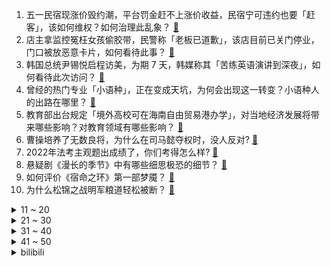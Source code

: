 1. 五一民宿现涨价毁约潮，平台罚金赶不上涨价收益，民宿宁可违约也要「赶客」，该如何维权？如何治理此乱象？ [:link:](https://www.zhihu.com/question/597430133)
2. 店主拿监控冤枉女孩偷胶带，民警称「老板已道歉」，该店目前已关门停业，门口被放恶意卡片，如何看待此事？ [:link:](https://www.zhihu.com/question/597247083)
3. 韩国总统尹锡悦启程访美，为期 7 天，韩媒称其「苦练英语演讲到深夜」，如何看待此次访问？ [:link:](https://www.zhihu.com/question/597450441)
4. 曾经的热门专业「小语种」，正在变成天坑，为何会出现这一转变？小语种人的出路在哪里？ [:link:](https://www.zhihu.com/question/597419112)
5. 教育部出台规定「境外高校可在海南自由贸易港办学」，对当地经济发展将带来哪些影响？对教育领域有哪些影响？ [:link:](https://www.zhihu.com/question/597478488)
6. 曹操培养了无数良将，为什么在司马懿夺权时，没人反对? [:link:](https://www.zhihu.com/question/597213215)
7. 2022年法考主观题出成绩了，你们考得怎么样? [:link:](https://www.zhihu.com/question/597473017)
8. 悬疑剧《漫长的季节》中有哪些细思极恐的细节？ [:link:](https://www.zhihu.com/question/595625315)
9. 如何评价《宿命之环》第一部梦魇？ [:link:](https://www.zhihu.com/question/597451479)
10. 为什么松锦之战明军粮道轻松被断？ [:link:](https://www.zhihu.com/question/595927906)
<details>
<summary>11 ~ 20</summary>

11. 淄博烧烤火了，淄博财政收入增速由负转正、一季度增幅跃居全省第三，淄博烧烤对当地经济带动力有多强？ [:link:](https://www.zhihu.com/question/596730648)
12. 东南大学党委发布「关于免去袁某某职务的通知」，此前网传其「马院院长在工作群发色情照」，哪些信息需关注？ [:link:](https://www.zhihu.com/question/597485495)
13. 游戏为什么会成为第九艺术？是偶然还是必然？ [:link:](https://www.zhihu.com/question/596748524)
14. 如何评价新番《我推的孩子》引起的巨大争议？ [:link:](https://www.zhihu.com/question/595837646)
15. 网易起诉暴雪要求退还 3 亿元，涉停服游戏相关退款和预付保证金等，如何从法律角度解读？ [:link:](https://www.zhihu.com/question/597460920)
16. 跟人事谈了工资4w月薪给我发来 offer税前4w，工资构成为基本工资1w+绩效工资3w，请问有坑吗？ [:link:](https://www.zhihu.com/question/597192299)
17. 四女子以为菠菜无主薅百斤被拘，该事件起到了哪些警示作用？ [:link:](https://www.zhihu.com/question/597225887)
18. 如何看待 4 月 24 日华硕轻薄本新品发布会？有哪些值得期待的产品？ [:link:](https://www.zhihu.com/question/597551538)
19. 为什么欧美人展示钓鱼的时候总是强调随后把鱼放生？ [:link:](https://www.zhihu.com/question/30228855)
20. 李佳琦等五位主播被点名，消费维权舆情主要在产品质量和虚假宣传， 如何实现对「网红主播」的有效监管？ [:link:](https://www.zhihu.com/question/597445894)
</details>
<details>
<summary>21 ~ 30</summary>

21. 存款利率下调是否有利于刺激消费？能释放内需潜能吗？ [:link:](https://www.zhihu.com/question/597096895)
22. 进化的进程有终点吗？ [:link:](https://www.zhihu.com/question/541641863)
23. 网传腾讯天美对标《原神》的游戏「代号：NXS」暂停研发，其负责人（原米哈游员工）也已转岗，真实性如何？ [:link:](https://www.zhihu.com/question/597428477)
24. 有没有人知道，挖到年薪百万 CEO 的猎头是啥样的？ [:link:](https://www.zhihu.com/question/595123828)
25. 存款利率调降是否能约束银行对存款的不理性竞争行为？是否能更好地防范金融风险？ [:link:](https://www.zhihu.com/question/597096860)
26. 22-23 赛季 NBA 森林狼 114:108 掘金，总分扳为 1:3，如何评价这场比赛？ [:link:](https://www.zhihu.com/question/597419454)
27. 江河的支流只有进水的，有出水的吗？ [:link:](https://www.zhihu.com/question/596949549)
28. 有没有某个瞬间，人工智能体现的价值让你感到震撼？ [:link:](https://www.zhihu.com/question/597455881)
29. 如何看待老牌游戏媒体游戏时光VGTIME深夜发文，称包括创始成员在内已全员主动或被迫离开？ [:link:](https://www.zhihu.com/question/597442463)
30. 为什么明明知道宠物听不懂，主人还是很爱和宠物说话？ [:link:](https://www.zhihu.com/question/596852769)
</details>
<details>
<summary>31 ~ 40</summary>

31. 假如你是《长月烬明》中的叶冰裳，你要如何做才能逆转自己的结局？ [:link:](https://www.zhihu.com/question/595537996)
32. 迈克尔 •乔丹的单打能力怎么样？ [:link:](https://www.zhihu.com/question/585821104)
33. 很好奇除了工作优势，考研究生还有什么好处？ [:link:](https://www.zhihu.com/question/507702195)
34. 动画电影《灌篮高手》里，三井寿为什么要叫来一群人殴打宫城良田？ [:link:](https://www.zhihu.com/question/596583690)
35. 刘备为什么不能扫平天下？ [:link:](https://www.zhihu.com/question/596431223)
36. 《武林外传》里白展堂为什么那么怂呢？ [:link:](https://www.zhihu.com/question/529895441)
37. 陆奇认为下一时代典型职业是创业者和科学家，这能否给你的职业规划带来启示？ [:link:](https://www.zhihu.com/question/597432725)
38. 如何看待米哈游的游戏《崩坏：星穹铁道》免费榜总榜登顶113个国家地区？ [:link:](https://www.zhihu.com/question/597348870)
39. 推迟访华后，欧盟外长竟呼吁「欧洲海军在台海巡逻」，有哪些信息值得关注？ [:link:](https://www.zhihu.com/question/597425502)
40. 外交部领事司表示「千方百计保护在苏丹中国同胞的生命安全」，目前当地情况如何? [:link:](https://www.zhihu.com/question/597243299)
</details>
<details>
<summary>41 ~ 50</summary>

41. 陆奇发表演讲「新范式 新时代 新机会」，有哪些观点值得讨论？ [:link:](https://www.zhihu.com/question/597435854)
42. 4 月 24 日沪指跌 0.78% 失守 3300 点，传媒、游戏股逆势掀涨停潮，如何分析今日行情？ [:link:](https://www.zhihu.com/question/597444710)
43. 活到现在，你的人生感悟是什么？ [:link:](https://www.zhihu.com/question/595517456)
44. 《灌篮高手》电影樱木等流川传球的时候说了什么? [:link:](https://www.zhihu.com/question/597113409)
45. 同一样的家居用品，为什么黑色就显高级？ [:link:](https://www.zhihu.com/question/593508293)
46. 宅家生活中，有什么好物能瞬间提升「家庭幸福感」？ [:link:](https://www.zhihu.com/question/595317516)
47. 专家称「二次感染的风险会逐渐增加，但不会短时间出现大量感染人群」，假期出行高峰是否会加速二次感染到来？ [:link:](https://www.zhihu.com/question/597423377)
48. 大家有什么沙雕的群名呢？ [:link:](https://www.zhihu.com/question/391360898)
49. 想形成长期记忆，或者永久记忆，需要重复记忆多少天并且多少遍呀？ [:link:](https://www.zhihu.com/question/591348973)
50. 如何看待2023年4月24日A股市场？ [:link:](https://www.zhihu.com/question/597330414)
</details><details>
<summary>bilibili</summary>

1. 手机炸弹 [:link:](//www.bilibili.com/video/BV1BT411n76q)
2. 史上最离谱随机挑战！我们居然随机到去找华晨宇蹭饭！！！ [:link:](//www.bilibili.com/video/BV1HL411v7CX)
3. 足球是这么踢的？？？？？ [:link:](//www.bilibili.com/video/BV1dv4y177kB)
4. gang丝球，全款拿下 [:link:](//www.bilibili.com/video/BV1bh411j7T9)
5. 劳斯莱斯不让我进展台，我买了一辆仰望U8！跟我一起疯狂买车吧！ [:link:](//www.bilibili.com/video/BV1xV4y1o7WP)
6. SEVENTEEN 'Super' Official MV [:link:](//www.bilibili.com/video/BV1dg4y1j7Eg)
7. 【老番茄/母哥】老番茄求婚现场全程！！太甜啦！！！ [:link:](//www.bilibili.com/video/BV1xh4y1p7K4)
8. 以戏渡人，90岁济公爷爷的人生旅程。【游本昌】 [:link:](//www.bilibili.com/video/BV1go4y1b7Lz)
9. 高手对话，往往只有几秒钟反应时间，张仲平整合资源的时候，让三方都非常体面，说的话也是天衣无缝。#为人处世 # [:link:](//www.bilibili.com/video/BV1za4y1P7vq)
10. 《明日方舟》四周年庆典活动宣传pv [:link:](//www.bilibili.com/video/BV1DM411V72x)
<details>
<summary>11 ~ 20</summary>

11. 天价海胆专门店，图文不符不能忍！【凭啥这么贵ep59- 胆道】 [:link:](//www.bilibili.com/video/BV1Ws4y1A7ha)
12. 【36氪】我用AI开了家“假”淘宝店，居然真的有人下单？ [:link:](//www.bilibili.com/video/BV15v4y1E7zV)
13. 当你把台球练到极致 7.0 [:link:](//www.bilibili.com/video/BV1Mv4y1E7tq)
14. 《崩坏：星穹铁道》希儿角色PV——「一夜无事」 [:link:](//www.bilibili.com/video/BV1bh411E7SQ)
15. “很奇怪，我发现这头大象是没有脸的” [:link:](//www.bilibili.com/video/BV1Yc411H7Ay)
16. 当重庆小学生采访中国科学家，笑得我鼻涕泡都出来了… [:link:](//www.bilibili.com/video/BV1Tc411J7AX)
17. 2023明日方舟四周年生日创作派对「寻宝！萨尔贡奇旅」 [:link:](//www.bilibili.com/video/BV1H14y1f7Mx)
18. 在海拔3600的山上用十二前爸爸8000块买的dv吸了三瓶氧录下了这段舞蹈，你们觉得怎么样 [:link:](//www.bilibili.com/video/BV1cg4y177s2)
19. 吃个街头烧烤并回复一下为啥没更新的问题 [:link:](//www.bilibili.com/video/BV1Do4y1b7Ed)
20. 《世界读书日 可以不读书》 | 罗翔给不读书人的「书」单 [:link:](//www.bilibili.com/video/BV1Qk4y1a7tz)
</details>
<details>
<summary>21 ~ 30</summary>

21. 挑战！退役特种兵化妆成坏人，去缅北金三角湄公河会发生什么事！肌肉能否给我带来安全感！ [:link:](//www.bilibili.com/video/BV1b14y1f7HL)
22. ⚡️ 原 来 它 们 会 说 话 ⚡️ [:link:](//www.bilibili.com/video/BV1fa4y1P7LW)
23. 草原上的软石头不要捡，因为你不知道它究竟是什么…… [:link:](//www.bilibili.com/video/BV18o4y1574c)
24. 如果说我是认真的，那你呢？ [:link:](//www.bilibili.com/video/BV1LT411n7RA)
25. 这个视频我囤了一年！ [:link:](//www.bilibili.com/video/BV1Hk4y1Y76z)
26. 【崩坏星穹铁道入坑指南】第一期：零基础超全面内容介绍：发展思路+体力规划+卡池副本介绍，全面了解米哈游的新游戏 [:link:](//www.bilibili.com/video/BV1Yh4y1H7CS)
27. 你有经历什么让你觉得美好的事情吗？ [:link:](//www.bilibili.com/video/BV1xo4y1b7Fy)
28. 一键35634伤害！LOL位面数值大崩坏！这就是百倍界王拳？！【有点骚东西】 [:link:](//www.bilibili.com/video/BV1qm4y1y7KX)
29. 文化人吵架 [:link:](//www.bilibili.com/video/BV1th411j7Zp)
30. 宁管这叫刮刮乐？ [:link:](//www.bilibili.com/video/BV12s4y1R7P3)
</details>
<details>
<summary>31 ~ 40</summary>

31. 瘦脸和脖子最好的运动，值得尝试 [:link:](//www.bilibili.com/video/BV1LX4y167XQ)
32. 【阿斗】只有2万人看过的高智商犯罪电影，利用数学公式杀死14人，结局看完让人唏嘘！《深度谜案》 [:link:](//www.bilibili.com/video/BV1Ac411H7Xo)
33. 第一个被AI取代的老师！已经出现了！！ [:link:](//www.bilibili.com/video/BV1Lc411J73u)
34. Slamdunk VS NBA (LR) [:link:](//www.bilibili.com/video/BV1XP411m7xS)
35. 【烂活电竞45】JDG春决夺魁！MSI赛力大盘点！转会期风云突变！ [:link:](//www.bilibili.com/video/BV1nm4y1y7o2)
36. This light [:link:](//www.bilibili.com/video/BV1Xo4y1t7ms)
37. 雪distance，泰裤辣，格局太MINI都是什么梗？【断网补全计划3】 [:link:](//www.bilibili.com/video/BV1LV4y1o7my)
38. 林黛玉三打白骨精 [:link:](//www.bilibili.com/video/BV14o4y1b7bX)
39. 【STN快报第七季13】只要几千块，你就能拥有一台打不了游戏的掌机 [:link:](//www.bilibili.com/video/BV1oo4y1b7Fr)
40. 闭关3个月只为重现遗失的山海经世界，但预告片。。。【狂想山海经】 [:link:](//www.bilibili.com/video/BV13M4y1a7ib)
</details>
<details>
<summary>41 ~ 50</summary>

41. "毕叶" [:link:](//www.bilibili.com/video/BV1kT411n7xG)
42. 又是一年一度的世界读书日，今年为大家带来的是挪威著名戏剧家易卜生的四部戏剧作品。 [:link:](//www.bilibili.com/video/BV1xV4y1o78N)
43. 骑行穿越无人区去新疆，为了安全住进地下涵洞，一觉醒来居然下雪了 [:link:](//www.bilibili.com/video/BV1Gs4y1A7Kx)
44. 坤  坤  直  面  过  去 [:link:](//www.bilibili.com/video/BV1CM411L7Ru)
45. 说我像扫把星我就把他剪的也像扫把星 [:link:](//www.bilibili.com/video/BV1vs4y1A7zd)
46. 地下魔道团。 [:link:](//www.bilibili.com/video/BV1Fa4y1N7WQ)
47. 会画画的“牌佬”有多恐怖？【游戏王】 [:link:](//www.bilibili.com/video/BV1Y14y1f7qw)
48. "再来一场属于鬼畜的史诗级盛宴！" [:link:](//www.bilibili.com/video/BV1po4y1b7fh)
49. “What will your verse be？” [:link:](//www.bilibili.com/video/BV1Lh4y1p7Cm)
50. 别人做车展，我们做冰淇淋展~ [:link:](//www.bilibili.com/video/BV19o4y1t7J6)
</details>
<details>
<summary>51 ~ 60</summary>

51. 我给这部电影打了满分，它的治愈力量直冲人的天灵盖 [:link:](//www.bilibili.com/video/BV1og4y1j7ke)
52. “这 是 一 场 让 所 有 玩 家 「抓狂」的 直 播” [:link:](//www.bilibili.com/video/BV1W14y1f7st)
53. 【基德】星舰意味着什么？ [:link:](//www.bilibili.com/video/BV1eT411n7vs)
54. 全员高燃泪目｜无论夏日重现多少次，我都会找到你 [:link:](//www.bilibili.com/video/BV14m4y1y7za)
55. 什么叫营销号？这种就是！ [:link:](//www.bilibili.com/video/BV1Hg4y177i5)
56. 操场一个亚门钢太郎我没开玩笑 [:link:](//www.bilibili.com/video/BV1xc411n72S)
57. 球2前50分钟究竟埋藏了多少细节？《流浪地球2》全片解析03 [:link:](//www.bilibili.com/video/BV1uk4y1J7Yd)
58. 【时代少年团】《时代夏令营2》02:海岛病院之谜 [:link:](//www.bilibili.com/video/BV1Hg4y177Gx)
59. 一份麻婆豆腐要480？哪来的勇气敢卖这么贵？ [:link:](//www.bilibili.com/video/BV1Xh411E7p3)
60. 农村白事上的《老鼠娶亲》诡异又喜庆 [:link:](//www.bilibili.com/video/BV1Us4y1w7AA)
</details>
<details>
<summary>61 ~ 70</summary>

61. 俄罗斯丈母娘来终于中国啦 一波三折 相见时刻感动落泪 [:link:](//www.bilibili.com/video/BV1km4y127EG)
62. 【干货】如何分辨柴犬和面包 [:link:](//www.bilibili.com/video/BV1is4y1d7nA)
63. 【鬼谷说】海绵：轮回引渡人 [:link:](//www.bilibili.com/video/BV1Qh411E7LL)
64. 多组镜头首次公开！【蛟龙行动】来了！ [:link:](//www.bilibili.com/video/BV1Yc411H7MY)
65. 看完今年五一的调休通知，我人快没了【雪鸡观察局168】 [:link:](//www.bilibili.com/video/BV1nc411J7jj)
66. 自助串串仨战士1100根破自己的记录 [:link:](//www.bilibili.com/video/BV1xv4y1E72Z)
67. 见面三次，就约会吧！ [:link:](//www.bilibili.com/video/BV1bv4y1E7hd)
68. 【原神】80原石+限定可莉出行皮肤！支付宝绿色出行领原石活动 [:link:](//www.bilibili.com/video/BV1vv4y1E7w3)
69. 炸裂说唱《泰 裤 辣》 [:link:](//www.bilibili.com/video/BV1rh4y1H7yT)
70. 倘若没有神魔，我们便是顺遂一生的帝后 | 被支配的配角的一生【凛裳】 [:link:](//www.bilibili.com/video/BV1hh411j7eY)
</details>
<details>
<summary>71 ~ 80</summary>

71. 中国人，你是懂基建的。 2 周年了，聊聊中国空间站到底是如何建成的？ [:link:](//www.bilibili.com/video/BV16v4y1E7SE)
72. 四月新番？！银魂第四季开播？！ [:link:](//www.bilibili.com/video/BV1qg4y1j7pm)
73. 【鱼肉肉】妮干嘛！ [:link:](//www.bilibili.com/video/BV1os4y1A7vC)
74. 愿与愁 [:link:](//www.bilibili.com/video/BV1rP411S7zw)
75. 什么节目还得让我上去整节目…… [:link:](//www.bilibili.com/video/BV1DM4y1y7AQ)
76. 泰酷辣～ [:link:](//www.bilibili.com/video/BV1No4y177Ah)
77. oiiaioooooiai，但是🐔 [:link:](//www.bilibili.com/video/BV1Fv4y1J7ES)
78. 秀与被秀一念之间 {一定要看到最后} [:link:](//www.bilibili.com/video/BV1B14y1f7jG)
79. 画面真实到被质疑造假？拟真度夸张的游戏《Unrecord》预告片 [:link:](//www.bilibili.com/video/BV15M41157sf)
80. 公孙离：这就是极限身法！ [:link:](//www.bilibili.com/video/BV1eV4y1o7bX)
</details>
<details>
<summary>81 ~ 90</summary>

81. 【没啥用科技】2023股东年度汇报 [:link:](//www.bilibili.com/video/BV1mM411V711)
82. 赛尔号最阴间BOSS，up主充1000块去打结果.... [:link:](//www.bilibili.com/video/BV1nX4y1B7q2)
83. 工地10元离谱盒饭，有奥尔良大汉堡纯手工脆皮肠和红烧肉，工友一抢而空！ [:link:](//www.bilibili.com/video/BV1mP411m7H8)
84. 【医学博士】20岁，高血压，生活会失去哪些快乐？| 2亿人都有的病，却从未被重视 [:link:](//www.bilibili.com/video/BV1jh4y1p74c)
85. 【偏科】“没人比我更了解偏科” [:link:](//www.bilibili.com/video/BV1tg4y1M7AH)
86. 海豚为啥会被船头推着走？轮船球鼻艏减阻和海豚蹭船原理 [:link:](//www.bilibili.com/video/BV1W14y1f7W1)
87. 安全裤不应该是给男生穿的嘛？尤其是变态 [:link:](//www.bilibili.com/video/BV11T411n7e6)
88. 无广！十几件衣服0踩雷！ [:link:](//www.bilibili.com/video/BV1km4y12757)
89. 【真 我的世界】三个和尚但喝水难度鬼畜级 [:link:](//www.bilibili.com/video/BV1Ph4y1p7ky)
90. 本来好好的心情，硬是被我自己给作没了… [:link:](//www.bilibili.com/video/BV1AM411574J)
</details>
<details>
<summary>91 ~ 100</summary>

91. 上头送粉丝满命纳西妲，不仅丢了阳寿还被观众笑了半天…真的抽象！ [:link:](//www.bilibili.com/video/BV1hT411p7jQ)
92. “饭后走一走，路边又吃九十九” [:link:](//www.bilibili.com/video/BV1XX4y1q7Tj)
93. 《 神 仙 鸡 》 [:link:](//www.bilibili.com/video/BV1HV4y1o77u)
94. 我不想上岸了，我只想做一个浪漫的女孩 [:link:](//www.bilibili.com/video/BV1rP411m7Wk)
95. 啊？8.0 [:link:](//www.bilibili.com/video/BV1fP411m7fK)
96. 我们从网上一次又一次地买来了新玩具只是这次没能全剪完于是就放了一半出来... [:link:](//www.bilibili.com/video/BV1sc411H7Hf)
97. 采访路上刚谈恋爱一秒就分手？ [:link:](//www.bilibili.com/video/BV1gk4y1J7ti)
98. 猫 咪 大 对 决 [:link:](//www.bilibili.com/video/BV13V4y1o7T1)
99. 【灵能手书】阳光开朗大男孩 [:link:](//www.bilibili.com/video/BV1as4y1d7QR)
100. Sou「灰カラ」MV【原神同人曲】 [:link:](//www.bilibili.com/video/BV1es4y1d7Gu)
</details></details>